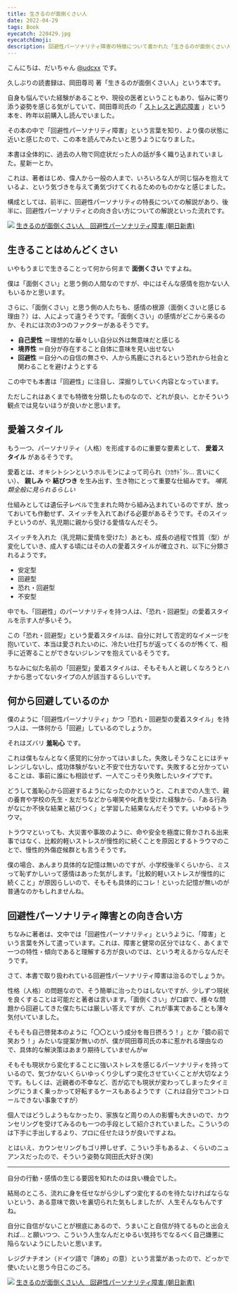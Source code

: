 ```yaml
---
title: 生きるのが面倒くさい人
date: 2022-04-29
tags: Book
eyecatch: 220429.jpg
eyecatchEmoji:
description: 回避性パーソナリティ障害の特徴について書かれた「生きるのが面倒くさい人」という本を読みました。まさに僕に当てはまる事だらけだったので、自分の特徴やこうなった要因について知ることが出来ました。
---
```


こんにちは、だいちゃん [@udcxx](https://twitter.com/udc_xx) です。

久しぶりの読書録は、岡田尊司 著「生きるのが面倒くさい人」という本です。

自身も悩んでいた経験があることや、現役の医者ということもあり、悩みに寄り添う姿勢を感じる気がしていて、岡田尊司氏の「 [ストレスと適応障害](https://amzn.to/3LsX6PZ) 」という本を、昨年以前購入し読んでいました。

その本の中で「回避性パーソナリティ障害」という言葉を知り、より僕の状態に近いと感じたので、この本を読んでみたいと思うようになりました。

本書は全体的に、過去の人物で同症状だった人の話が多く織り込まれていました。星新一とか。

これは、著者はじめ、偉人から一般の人まで、いろいろな人が同じ悩みを抱えているよ、という気づきを与えて勇気づけてくれるためのものかなと感じました。

構成としては、前半に、回避性パーソナリティの特長についての解説があり、後半に、回避性パーソナリティとの向き合い方についての解説といった流れです。

[![](https://m.media-amazon.com/images/I/41lyYqtGYwL._SL200_.jpg)](https://www.amazon.co.jp/dp/B01GT79H0Q/?tag=tairiku02280e-22)
[生きるのが面倒くさい人　回避性パーソナリティ障害 (朝日新書)](https://www.amazon.co.jp/dp/B01GT79H0Q/?tag=tairiku02280e-22)

## 生きることはめんどくさい

いやもうまじで生きることって何から何まで **面倒くさい** ですよね。

僕は「面倒くさい」と思う側の人間なのですが、中にはそんな感情を抱かない人もいるかと思います。

さらに、「面倒くさい」と思う側の人たちも、感情の根源（面倒くさいと感じる理由？）は、人によって違うそうです。「面倒くさい」の感情がどこから来るのか、それには次の3つのファクターがあるそうです。

* **自己愛性** ＝理想的な華々しい自分以外は無意味だと感じる
* **境界性** ＝自分が存在すること自体に意味を見い出せない
* **回避性** ＝自分への自信の無さや、人から馬鹿にされるという恐れから社会と関わることを避けようとする

この中でも本書は「回避性」に注目し、深掘りしていく内容となっています。

ただしこれはあくまでも特徴を分類したものなので、どれが良い、とかそういう観点では見ないほうが良いかと思います。

## 愛着スタイル

もう一つ、パーソナリティ（人格）を形成するのに重要な要素として、 **愛着スタイル** があるそうです。

愛着とは、オキシトシンというホルモンによって司られ（ﾂｶｻﾄﾞﾗﾚ... 言いにくい）、 **親しみ** や **結びつき** を生み出す、生き物にとって重要な仕組みです。 *哺乳類全般に見られるらしい*

仕組みとしては遺伝子レベルで生まれた時から組み込まれているのですが、放っておいても作動せず、スイッチを入れてあげる必要があるそうです。そのスイッチというのが、乳児期に親から受ける愛情なんだそう。

スイッチを入れた（乳児期に愛情を受けた）あとも、成長の過程で性質（型）が変化していき、成人する頃にはその人の愛着スタイルが確立され、以下に分類されるようです。

* 安定型
* 回避型
* 恐れ・回避型
* 不安型

中でも、「回避性」のパーソナリティを持つ人は、「恐れ・回避型」の愛着スタイルを示す人が多いそう。

この「恐れ・回避型」という愛着スタイルは、自分に対して否定的なイメージを抱いていて、本当は愛されたいのに、冷たい仕打ちが返ってくるのが怖くて、相手に近寄ることができないジレンマを抱えているそうです。

ちなみに似た名前の「回避型」愛着スタイルは、そもそも人と親しくなろうとハナから思ってないタイプの人が該当するらしいです。

## 何から回避しているのか

僕のように「回避性パーソナリティ」かつ「恐れ・回避型の愛着スタイル」を持つ人は、一体何から「回避」しているのでしょうか。

それはズバリ **羞恥心** です。

これは僕もなんとなく感覚的に分かってはいました。失敗しそうなことにはチャレンジしないし、成功体験がないと不安で仕方ないです。失敗すると分かっていることは、事前に誰にも相談せず、一人でこっそり失敗したいタイプです。

どうして羞恥心から回避するようになったのかというと、これまでの人生で、親の養育や学校の先生・友だちなどから嘲笑や叱責を受けた経験から、「ある行為がなにか不快な結果と結びつく」と学習した結果なんだそうです。いわゆるトラウマ。

トラウマといっても、大災害や事故のように、命や安全を極度に脅かされる出来事ではなく、比較的軽いストレスが慢性的に続くことを原因とするトラウマのことで、慢性的外傷症候群とも言うそうです。

僕の場合、あんまり具体的な記憶は無いのですが、小学校後半くらいから、ミスって恥ずかしいって感情はあった気がします。「比較的軽いストレスが慢性的に続くこと」が原因らしいので、そもそも具体的にコレ！といった記憶が無いのが普通なのかもしれませんね。

## 回避性パーソナリティ障害との向き合い方

ちなみに著者は、文中では「回避性パーソナリティ」というように、「障害」という言葉を外して遣っています。これは、障害と健常の区分ではなく、あくまで一つの特性・傾向であると理解する方が良いのでは、という考えるからなんだそうです。

さて、本書で取り扱われている回避性パーソナリティ障害は治るのでしょうか。

性格（人格）の問題なので、そう簡単に治ったりはしないですが、少しずつ現状を良くすることは可能だと著者は言います。「面倒くさい」が口癖で、様々な問題から回避してきた僕たちには厳しい答えですが、これが事実であることも薄々気付いていました。

そもそも自己啓発本のように「〇〇という成分を毎日摂ろう！」とか「鏡の前で笑おう！」みたいな提案が無いのが、僕が岡田尊司氏の本に惹かれる理由なので、具体的な解決策はあまり期待していませんがw

そもそも現状から変化することに強いストレスを感じるパーソナリティを持っているので、気づかないくらいゆっくり少しずつ変化させていくことが大切なようです。もしくは、近親者の不幸など、否が応でも現状が変わってしまったタイミングにうまく乗っかって好転するケースもあるようです（これは自分でコントロールできない事象ですが）

個人ではどうしようもなかったり、家族など周りの人の影響も大きいので、カウンセリングを受けてみるのも一つの手段として紹介されていました。こういうのは下手に手出しするより、プロに任せたほうが良いですよね。

とはいえ、カウンセリングもゴリ押しせず、こういう手もあるよ、くらいのニュアンスだったので、そういう姿勢な岡田氏大好き(笑)

---

自分の行動・感情の生じる要因を知れたのは良い機会でした。

結局のところ、流れに身を任せながら少しずつ変化するのを待たなければならないという、ある意味で救いを裏切られた気もしましたが、人生そんなもんですね。

自分に自信がないことが根底にあるので、うまいこと自信が持てるものと出会えれば... と願いつつ、こういう人生なんだとゆるい気持ちでなるべく自己嫌悪に陥らないようにしたいと思います。

レジグナチオン（ドイツ語で「諦め」の意）という言葉があったので、どっかで使いたいと思う今日このごろ。

[![](https://m.media-amazon.com/images/I/41lyYqtGYwL._SL200_.jpg)](https://www.amazon.co.jp/dp/B01GT79H0Q/?tag=tairiku02280e-22)
[生きるのが面倒くさい人　回避性パーソナリティ障害 (朝日新書)](https://www.amazon.co.jp/dp/B01GT79H0Q/?tag=tairiku02280e-22)
